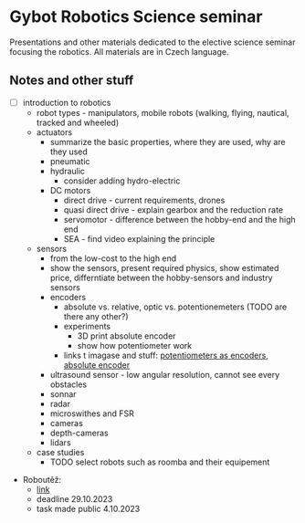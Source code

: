 # Gybot Robotics Science seminar

Presentations and other materials dedicated to the elective science seminar focusing the robotics. All materials are in Czech language.

## Notes and other stuff

- [ ] introduction to robotics
  - robot types - manipulators, mobile robots (walking, flying, nautical, tracked and wheeled)
  - actuators
    - summarize the basic properties, where they are used, why are they used
    - pneumatic
    - hydraulic
      - consider adding hydro-electric
    - DC motors
      - direct drive - current requirements, drones
      - quasi direct drive - explain gearbox and the reduction rate
      - servomotor - difference between the hobby-end and the high end
      - SEA - find video explaining the principle 
  - sensors
    - from the low-cost to the high end
    - show the sensors, present required physics, show estimated price, differntiate between the hobby-sensors and industry sensors
    - encoders
      - absolute vs. relative, optic vs. potentionemeters (TODO are there any other?)
      - experiments
        - 3D print absolute encoder
        - show how potentiometer work
      - links t imagase and stuff: [potentiometers as encoders](https://howtomechatronics.com/how-it-works/how-servo-motors-work-how-to-control-servos-using-arduino/), [absolute encoder](https://www.linearmotiontips.com/when-is-encoder-resolution-specified-in-bits-and-what-does-that-tell-us/)
    - ultrasound sensor - low angular resolution, cannot see every obstacles
    - sonnar
    - radar
    - microswithes and FSR
    - cameras
    - depth-cameras
    - lidars
  - case studies
    - TODO select robots such as roomba and their equipement

- Roboutěž:
  - [link](https://robosoutez.fel.cvut.cz/robosoutez-2023-pro-stredoskolske-tymy)
  - deadline 29.10.2023
  - task made public 4.10.2023
